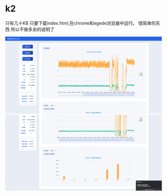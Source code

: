 # k2

只有几十KB
只要下载index.html,在chrome和egede浏览器中运行。 
很简单的东西 所以不做多余的说明了

![界面截图](./pic1.png)
![界面截图](./pic2.png)